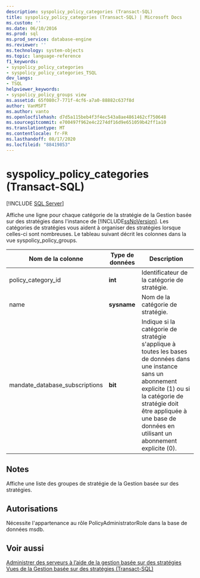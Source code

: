 ```yaml
---
description: syspolicy_policy_categories (Transact-SQL)
title: syspolicy_policy_categories (Transact-SQL) | Microsoft Docs
ms.custom: ''
ms.date: 06/10/2016
ms.prod: sql
ms.prod_service: database-engine
ms.reviewer: ''
ms.technology: system-objects
ms.topic: language-reference
f1_keywords:
- syspolicy_policy_categories
- syspolicy_policy_categories_TSQL
dev_langs:
- TSQL
helpviewer_keywords:
- syspolicy_policy_groups view
ms.assetid: 65f080c7-771f-4cf6-a7a0-88882c637f8d
author: VanMSFT
ms.author: vanto
ms.openlocfilehash: d7d5a115beb4f3f4ec543a8ae4861462cf750648
ms.sourcegitcommit: e700497f962e4c2274df16d9e651059b42ff1a10
ms.translationtype: MT
ms.contentlocale: fr-FR
ms.lasthandoff: 08/17/2020
ms.locfileid: "88419853"
---
```

# <a name="syspolicy_policy_categories-transact-sql"></a>syspolicy_policy_categories (Transact-SQL)
[!INCLUDE [SQL Server](../../includes/applies-to-version/sqlserver.md)]

  Affiche une ligne pour chaque catégorie de la stratégie de la Gestion basée sur des stratégies dans l'instance de [!INCLUDE[ssNoVersion](../../includes/ssnoversion-md.md)]. Les catégories de stratégies vous aident à organiser des stratégies lorsque celles-ci sont nombreuses. Le tableau suivant décrit les colonnes dans la vue syspolicy_policy_groups.  
 
  
|Nom de la colonne|Type de données|Description|  
|-----------------|---------------|-----------------|  
|policy_category_id|**int**|Identificateur de la catégorie de stratégie.|  
|name|**sysname**|Nom de la catégorie de stratégie.|  
|mandate_database_subscriptions|**bit**|Indique si la catégorie de stratégie s'applique à toutes les bases de données dans une instance sans un abonnement explicite (1) ou si la catégorie de stratégie doit être appliquée à une base de données en utilisant un abonnement explicite (0).|  
  
## <a name="remarks"></a>Notes  
 Affiche une liste des groupes de stratégie de la Gestion basée sur des stratégies.  
  
## <a name="permissions"></a>Autorisations  
 Nécessite l'appartenance au rôle PolicyAdministratorRole dans la base de données msdb.  
  
## <a name="see-also"></a>Voir aussi  
 [Administrer des serveurs à l’aide de la gestion basée sur des stratégies](../../relational-databases/policy-based-management/administer-servers-by-using-policy-based-management.md)   
 [Vues de la Gestion basée sur des stratégies &#40;Transact-SQL&#41;](../../relational-databases/system-catalog-views/policy-based-management-views-transact-sql.md)  
  
  
